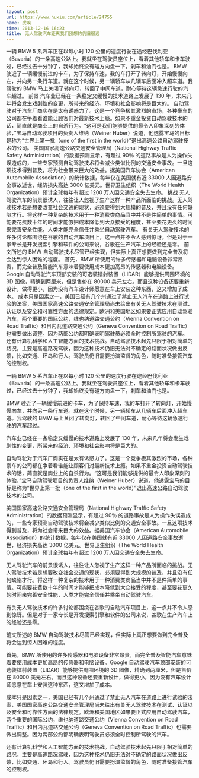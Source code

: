 ```yaml
---
layout: post
url: https://www.huxiu.com/article/24755
name: 虎嗅
time: 2013-12-16 16:23
title: 无人驾驶汽车距离我们预想的仍旧很远
---
```

一辆 BMW 5 系汽车正在以每小时 120 公里的速度行驶在途经巴伐利亚（Bavaria）的一条高速公路上。我就坐在驾驶员座位上，看着其他轿车和卡车驶过，已经过去十分钟了，我却始终没有碰方向盘一下，刹车和油门也是。 BMW 驶近了一辆缓慢前进的卡车，为了保持车速，我的车打开了转向灯，开始慢慢向左，并向另一条行车道。就在这个时候，另一辆轿车从几辆车后面冲入超车道。我驾驶的 BMW 马上关闭了转向灯，转回了中间车道，耐心等待这辆急速行驶的汽车超过。 前景 汽车业已经在一条稳定又缓慢的技术道路上发展了 130 年，未来几年将会发生戏剧性的变更，所带来的经济、环境和社会影响将是巨大的。 自动驾驶对于汽车厂商实在是太有诱惑力了。这是一个竞争极其激烈的市场，各种豪车的公司都在争着看谁能让顾客们对最新技术上瘾。如果不重金投资自动驾驶技术的话，简直就是商业上的自杀行为。“这可是我们能够提供的最令人印象深刻的体验，”宝马自动驾驶项目的负责人维纳（Weiner Huber）说道，他透露宝马的目标是称为“世界上第一批（one of the first in the world）”退出高速公路自动驾驶技术的公司。 美国国家高速公路交通安全管理局（National Highway Traffic Safety Administration）的数据预测显示，有超过 90％ 的道路事故是人为操作失误造成的，一些专家预测自动驾驶技术将会减少类似比例的交通安全事故。一旦这项技术得到普及，将为社会带来巨大的效益。据美国汽车协会（American Automobile Association）的统计数据，每年仅在美国就有近 33000 人因道路安全事故逝世，经济损失高达 3000 亿美元。世界卫生组织（The World Health Organization）预计全球每年有超过 1200 万人因交通安全失去生命。 挑战 无人驾驶汽车的前景很诱人，往往让人忽视了生产这样一种产品所面临的挑战。无人驾驶技术若是想要改变社会交通的现状，必须要得到大规模的普及，并且没有任何缺陷才行。将这样一种复杂的技术用于一种消费类商品当中并不是件简单的事情。可能要花费数十年的时间才能够把成本降低到大众接受的程度，甚至要花更久的时间来完善安全性能，人类才能完全信任并乘坐自动驾驶汽车。 有关无人驾驶技术的许多讨论都围绕在谷歌的自动汽车项目上，这一点并不令人感到惊讶。但是对于一家专长是开发搜索引擎和软件的公司来说，谷歌在生产汽车上的经验还是零。 前文所述的 BMW 自动驾驶技术尽管已经实现，但实际上真正想要做到完全普及将会达到惊人困难的程度。 首先，BMW 所使用的许多传感器和电脑设备非常昂贵，而完全普及智能汽车意味着要使用成本更加高昂的传感器和电脑设备。Google 自动驾驶汽车顶部安装的可选装镭射装置（LIDAR）能够提供周围环境的 3D 图像，精确到两厘米，但是售价在 80000 美元左右。而且这种设备还要重新设计，做得更小，因为没有汽车设计师愿意在车上安装这种东西，这又增加了成本。 成本只是因素之一，美国已经有几个州通过了禁止无人汽车在道路上进行试验的法案，美国国家高速公路交通安全管理局尚未给出有关无人驾驶技术在测试、认证以及安全和可靠性方面的法律规定。欧洲和美国地区如果要正式应用自动驾驶汽车，两个重要的国际公约，维也纳道路交通公约（Vienna Convention on Road Traffic）和日内瓦道路交通公约（Geneva Convention on Road Traffic）也需要做出调整。因为两部公约都明确表明驾驶员必须全时控制所驾驶的汽车。 还有计算机科学和人工智能方面的技术挑战。自动驾驶技术起先只限于相对简单的路况，主要是高速路况驾驶，因为这种技术仍旧无法对不确定的路面状况做出反馈，比如交通、环岛和行人。驾驶员仍旧需要扮演监督的角色，随时准备接管汽车的控制权。

一辆 BMW 5 系汽车正在以每小时 120 公里的速度行驶在途经巴伐利亚（Bavaria）的一条高速公路上。我就坐在驾驶员座位上，看着其他轿车和卡车驶过，已经过去十分钟了，我却始终没有碰方向盘一下，刹车和油门也是。

BMW 驶近了一辆缓慢前进的卡车，为了保持车速，我的车打开了转向灯，开始慢慢向左，并向另一条行车道。就在这个时候，另一辆轿车从几辆车后面冲入超车道。我驾驶的 BMW 马上关闭了转向灯，转回了中间车道，耐心等待这辆急速行驶的汽车超过。

汽车业已经在一条稳定又缓慢的技术道路上发展了 130 年，未来几年将会发生戏剧性的变更，所带来的经济、环境和社会影响将是巨大的。

自动驾驶对于汽车厂商实在是太有诱惑力了。这是一个竞争极其激烈的市场，各种豪车的公司都在争着看谁能让顾客们对最新技术上瘾。如果不重金投资自动驾驶技术的话，简直就是商业上的自杀行为。“这可是我们能够提供的最令人印象深刻的体验，”宝马自动驾驶项目的负责人维纳（Weiner Huber）说道，他透露宝马的目标是称为“世界上第一批（one of the first in the world）”退出高速公路自动驾驶技术的公司。

美国国家高速公路交通安全管理局（National Highway Traffic Safety Administration）的数据预测显示，有超过 90％ 的道路事故是人为操作失误造成的，一些专家预测自动驾驶技术将会减少类似比例的交通安全事故。一旦这项技术得到普及，将为社会带来巨大的效益。据美国汽车协会（American Automobile Association）的统计数据，每年仅在美国就有近 33000 人因道路安全事故逝世，经济损失高达 3000 亿美元。世界卫生组织（The World Health Organization）预计全球每年有超过 1200 万人因交通安全失去生命。

无人驾驶汽车的前景很诱人，往往让人忽视了生产这样一种产品所面临的挑战。无人驾驶技术若是想要改变社会交通的现状，必须要得到大规模的普及，并且没有任何缺陷才行。将这样一种复杂的技术用于一种消费类商品当中并不是件简单的事情。可能要花费数十年的时间才能够把成本降低到大众接受的程度，甚至要花更久的时间来完善安全性能，人类才能完全信任并乘坐自动驾驶汽车。

有关无人驾驶技术的许多讨论都围绕在谷歌的自动汽车项目上，这一点并不令人感到惊讶。但是对于一家专长是开发搜索引擎和软件的公司来说，谷歌在生产汽车上的经验还是零。

前文所述的 BMW 自动驾驶技术尽管已经实现，但实际上真正想要做到完全普及将会达到惊人困难的程度。

首先，BMW 所使用的许多传感器和电脑设备非常昂贵，而完全普及智能汽车意味着要使用成本更加高昂的传感器和电脑设备。Google 自动驾驶汽车顶部安装的可选装镭射装置（LIDAR）能够提供周围环境的 3D 图像，精确到两厘米，但是售价在 80000 美元左右。而且这种设备还要重新设计，做得更小，因为没有汽车设计师愿意在车上安装这种东西，这又增加了成本。

成本只是因素之一，美国已经有几个州通过了禁止无人汽车在道路上进行试验的法案，美国国家高速公路交通安全管理局尚未给出有关无人驾驶技术在测试、认证以及安全和可靠性方面的法律规定。欧洲和美国地区如果要正式应用自动驾驶汽车，两个重要的国际公约，维也纳道路交通公约（Vienna Convention on Road Traffic）和日内瓦道路交通公约（Geneva Convention on Road Traffic）也需要做出调整。因为两部公约都明确表明驾驶员必须全时控制所驾驶的汽车。

还有计算机科学和人工智能方面的技术挑战。自动驾驶技术起先只限于相对简单的路况，主要是高速路况驾驶，因为这种技术仍旧无法对不确定的路面状况做出反馈，比如交通、环岛和行人。驾驶员仍旧需要扮演监督的角色，随时准备接管汽车的控制权。

